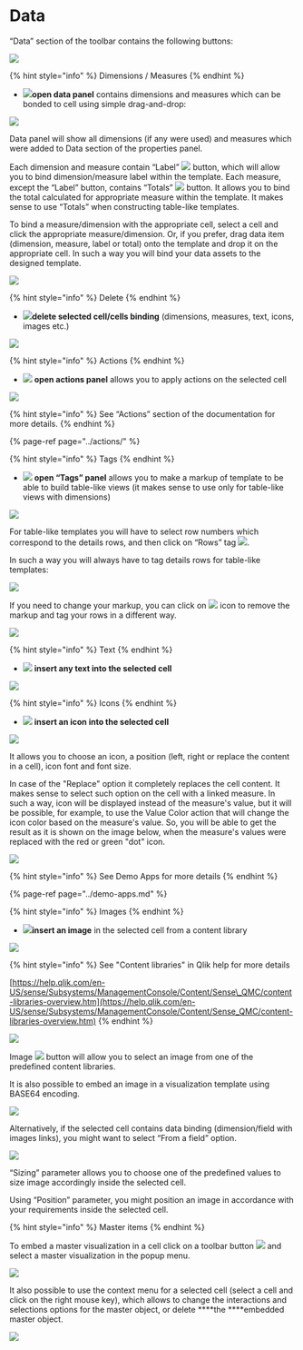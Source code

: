 # Data

“Data” section of the toolbar contains the following buttons:

![](../.gitbook/assets/datapanel.png)

{% hint style="info" %}
Dimensions / Measures
{% endhint %}

* ![](../.gitbook/assets/image%20%2891%29.png)**open data panel** contains dimensions and measures which can be bonded to cell using simple drag-and-drop:

![](../.gitbook/assets/image%20%2892%29.png)

Data panel will show all dimensions \(if any were used\) and measures which were added to Data section of the properties panel.

Each dimension and measure contain “Label” ![](../.gitbook/assets/image%20%2870%29.png) button, which will allow you to bind dimension/measure label within the template. Each measure, except the “Label” button, contains “Totals” ![](../.gitbook/assets/image%20%2848%29.png) button. It allows you to bind the total calculated for appropriate measure within the template. It makes sense to use “Totals” when constructing table-like templates.

To bind a measure/dimension with the appropriate cell, select a cell and click the appropriate measure/dimension. Or, if you prefer, drag data item \(dimension, measure, label or total\) onto the template and drop it on the appropriate cell. In such a way you will bind your data assets to the designed template.

![](../.gitbook/assets/2019-04-02_11-16-58.gif)

{% hint style="info" %}
Delete
{% endhint %}

* ![](../.gitbook/assets/image%20%2859%29.png)**delete selected cell/cells binding** \(dimensions, measures, text, icons, images etc.\)

![](../.gitbook/assets/2019-04-02_11-21-12.gif)

{% hint style="info" %}
Actions
{% endhint %}

* ![](../.gitbook/assets/image%20%282%29.png) **open actions panel** allows you to apply actions on the selected cell

![](../.gitbook/assets/image%20%2813%29.png)

{% hint style="info" %}
See “Actions” section of the documentation for more details.
{% endhint %}

{% page-ref page="../actions/" %}

{% hint style="info" %}
Tags
{% endhint %}

* ![](../.gitbook/assets/image%20%2852%29.png) **open “Tags” panel** allows you to make a markup of template to be able to build table-like views \(it makes sense to use only for table-like views with dimensions\)

![](../.gitbook/assets/image%20%2861%29.png)

For table-like templates you will have to select row numbers which correspond to the details rows, and then click on “Rows” tag ![](../.gitbook/assets/image%20%2893%29.png).

In such a way you will always have to tag details rows for table-like templates:

![](../.gitbook/assets/2019-04-02_10-53-45.gif)

If you need to change your markup, you can click on ![](../.gitbook/assets/image%20%2819%29.png) icon to remove the markup and tag your rows in a different way.

![](../.gitbook/assets/image%20%2877%29.png)

{% hint style="info" %}
Text
{% endhint %}

* ![](../.gitbook/assets/image%20%28140%29.png) **insert any text into the selected cell**

![](../.gitbook/assets/2019-04-02_11-08-04.gif)

{% hint style="info" %}
Icons
{% endhint %}

* ![](../.gitbook/assets/image%20%2858%29.png) **insert an icon into the selected cell**

![](../.gitbook/assets/2019-04-02_11-05-29.gif)

It allows you to choose an icon, a position \(left, right or replace the content in a cell\), icon font and font size.

In case of the "Replace" option it completely replaces the cell content. It makes sense to select such option on the cell with a linked measure. In such a way, icon will be displayed instead of the measure's value, but it will be possible, for example, to use the Value Color action that will change the icon color based on the measure's value. So, you will be able to get the result as it is shown on the image below, when the measure's values were replaced with the red or green "dot" icon.

![](../.gitbook/assets/iconsreplacesvalues.png)

{% hint style="info" %}
See Demo Apps for more details
{% endhint %}

{% page-ref page="../demo-apps.md" %}

{% hint style="info" %}
Images
{% endhint %}

* ![](../.gitbook/assets/image%20%28133%29.png)**insert an image** in the selected cell from a content library

![](../.gitbook/assets/data1.png)

{% hint style="info" %}
See "Content libraries" in Qlik help for more details

[https://help.qlik.com/en-US/sense/Subsystems/ManagementConsole/Content/Sense\_QMC/content-libraries-overview.htm](https://help.qlik.com/en-US/sense/Subsystems/ManagementConsole/Content/Sense_QMC/content-libraries-overview.htm)
{% endhint %}

![](../.gitbook/assets/2019-04-02_11-31-16.gif)

Image ![](../.gitbook/assets/image%20%2878%29.png) button will allow you to select an image from one of the predefined content libraries.

It is also possible to embed an image in a visualization template using BASE64 encoding.

![](../.gitbook/assets/base64.gif)

Alternatively, if the selected cell contains data binding \(dimension/field with images links\), you might want to select “From a field” option.

![](../.gitbook/assets/2019-04-02_11-38-31.gif)

“Sizing” parameter allows you to choose one of the predefined values to size image accordingly inside the selected cell.

Using “Position” parameter, you might position an image in accordance with your requirements inside the selected cell.

{% hint style="info" %}
Master items
{% endhint %}

To embed a master visualization in a cell click on a toolbar button  ![](../.gitbook/assets/masteritemstoolbar.png) and select a master visualization in the popup menu. 

![](../.gitbook/assets/masterobject.gif)

It also possible to use the context menu for a selected cell \(select a cell and click on the right mouse key\), which allows to change the interactions and selections options for the master object, or delete ****the ****embedded master object.

![](../.gitbook/assets/masteritemsincontextmenu.png)

